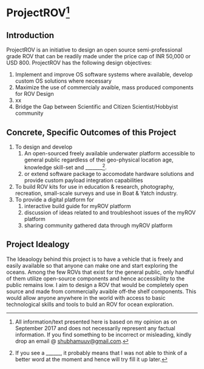 # ProjectROV[^1]

## Introduction

ProjectROV is an initiative to design an open source semi-professional grade ROV that can be readily made under the price cap of INR 50,000 or USD 800. ProjectROV has the following design objectives:

1. Implement and improve OS software systems where available, develop custom OS solutions where necessary
2. Maximize the use of commercialy avaible, mass produced components for ROV Design
3. xx
4. Bridge the Gap between Scientific and Citizen Scientist/Hobbyist community

## Concrete, Specific Outcomes of this Project

1. To design and develop
   1. An open-sourced freely available underwater platform accessible to general public regardless of thei geo-physical location age, knowledge skill-set and \_\_\_\_\_\_\_[^2].
   2. or extend software package to accomodate hardware solutions and provide custom payload integration capabilities
2. To build ROV kits for use in education & research, photography, recreation, small-scale surveys and use in Boat & Yatch industry.
3. To provide a digital platform for
   1. interactive build guide for myROV platform
   2. discussion of ideas related to and troubleshoot issues of the myROV platform
   3. sharing community gathered data through myROV platform

## Project Idealogy

The Ideaology behind this project is to have a vehicle that is freely and easily available so that anyone can make one and start exploring the oceans. Among the few ROVs that exist for the general public, only handful of them utilize open-source components and hence accessibility to the public remains low. I aim to design a ROV that would be completely open source and made from commercially avaible off-the shelf components. This would allow anyone anywhere in the world with access to basic technological skills and tools to buld an ROV for ocean exploration.

[^1]: All information/text presented here is based on my opinion as on September 2017 and does not necessarily represent any factual information. If you find something to be incorrect or misleading, kindly drop an email @ shubhamuuv@gmail.com.

[^2]: If you see a \_\_\_\_\_\_, it probably means that I was not able to think of a better word at the moment and hence will try fill it up later.

